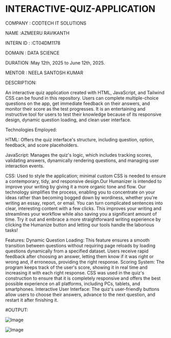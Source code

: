 # INTERACTIVE-QUIZ-APPLICATION

COMPANY : CODTECH IT SOLUTIONS

NAME :AZMEERU RAVIKANTH

INTERN ID : :CT04DM1178

DOMAIN : DATA SCIENCE

DURATION :May 12th, 2025 to June 12th, 2025.

MENTOR : NEELA SANTOSH KUMAR

DESCRIPTION:

An interactive quiz application created with HTML, JavaScript, and Tailwind CSS can be found in this repository. Users can complete multiple-choice questions on the app, get immediate feedback on their answers, and monitor their score as the test progresses. It is an entertaining and instructive tool for users to test their knowledge because of its responsive design, dynamic question loading, and clean user interface.

Technologies Employed:

HTML: 
Offers the quiz interface's structure, including question, option, feedback, and score placeholders.

JavaScript:
Manages the quiz's logic, which includes tracking scores, validating answers, dynamically rendering questions, and managing user interaction events.

CSS: Used to style the application; minimal custom CSS is needed to ensure a contemporary, tidy, and responsive design.Our Humanizer is intended to improve your writing by giving it a more organic tone and flow. Our technology simplifies the process, enabling you to concentrate on your ideas rather than becoming bogged down by wordiness, whether you're writing an essay, report, or email. You can turn complicated sentences into clear, interesting content with a few clicks. This improves your writing and streamlines your workflow while also saving you a significant amount of time. Try it out and embrace a more straightforward writing experience by clicking the Humanize button and letting our tools handle the laborious tasks!

Features:
Dynamic Question Loading: This feature ensures a smooth transition between questions without requiring page reloads by loading questions dynamically from a specified dataset.
Users receive rapid feedback after choosing an answer, letting them know if it was right or wrong and, if erroneous, providing the right response.
Scoring System: The program keeps track of the user's score, showing it in real time and increasing it with each right response.
CSS was used in the quiz's construction to ensure that it is completely responsive and offers the best possible experience on all platforms, including PCs, tablets, and smartphones.
Interactive User Interface: The quiz's user-friendly buttons allow users to choose their answers, advance to the next question, and restart it after finishing it.

#OUTPUT:

![Image](https://github.com/user-attachments/assets/f92d689c-1c4e-49a3-8e27-5a45ef1899ec)

![Image](https://github.com/user-attachments/assets/64e09288-c6e9-4221-a6bb-e33be1ddb9fa)
